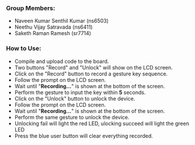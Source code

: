 ### Group Members:

- Naveen Kumar Senthil Kumar (ns6503)
- Neethu Vijay Satravada (ns6411)
- Saketh Raman Ramesh (sr7714)

### How to Use:

- Compile and upload code to the board.
- Two buttons "Record" and "Unlock" will show on the LCD screen.
- Click on the "Record" button to record a gesture key sequence.
- Follow the prompt on the LCD screen. 
- Wait until "**Recording...**" is shown at the bottom of the screen.
- Perform the gesture to input the key within **5** seconds.
- Click on the "Unlock" button to unlock the device.
- Follow the prompt on the LCD screen. 
- Wait until "**Recording...**" is shown at the bottom of the screen.
- Perform the same gesture to unlock the device.
- Unlocking fail will light the red LED, ulocking succeed will light the green LED
- Press the blue user button will clear everything recorded.